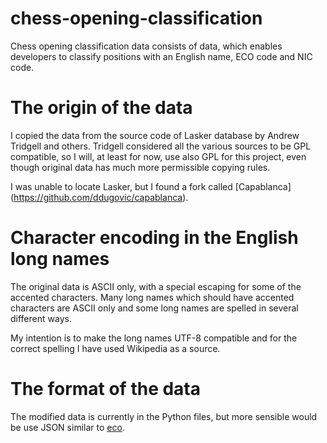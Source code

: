 # chess-opening-classification

Chess opening classification data consists of data, which enables developers
to classify positions with an English name, ECO code and NIC code.

# The origin of the data

I copied the data from the source code of Lasker database by Andrew Tridgell
and others. Tridgell considered all the various sources to be GPL compatible,
so I will, at least for now, use also GPL for this project, even though
original data has much more permissible copying rules.

I was unable to locate Lasker, but I found a fork called [Capablanca]
(https://github.com/ddugovic/capablanca).

# Character encoding in the English long names

The original data is ASCII only, with a special escaping for some of the
accented characters. Many long names which should have accented characters
are ASCII only and some long names are spelled in several different ways.

My intention is to make the long names UTF-8 compatible and for the correct
spelling I have used Wikipedia as a source.

# The format of the data

The modified data is currently in the Python files, but more sensible would
be use JSON similar to [eco](https://github.com/niklasf/eco).
